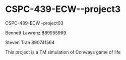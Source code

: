# CSPC-439-ECW--project3
CSPC-439-ECW -project03

Bennett Lawrenz 889955969

Steven Tran 890741564



This project is a TM simulation of Conways game of life
